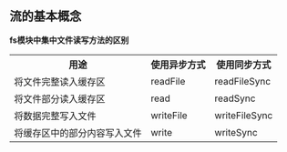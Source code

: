 ## 流的基本概念
**fs模块中集中文件读写方法的区别** 
<table>
    <tr>
        <th>用途</th>
        <th>使用异步方式</th>
        <th>使用同步方式</th>
    </tr>
    <tr>
        <td>将文件完整读入缓存区</td>
        <td>readFile</td>
        <td>readFileSync</td>
    </tr>
    <tr>
        <td>将文件部分读入缓存区</td>
        <td>read</td>
        <td>readSync</td>
    </tr>
    <tr>
        <td>将数据完整写入文件</td>
        <td>writeFile</td>
        <td>writeFileSync</td>
    </tr>
    <tr>
        <td>将缓存区中的部分内容写入文件</td>
        <td>write</td>
        <td>writeSync</td>
    </tr>
</table>


